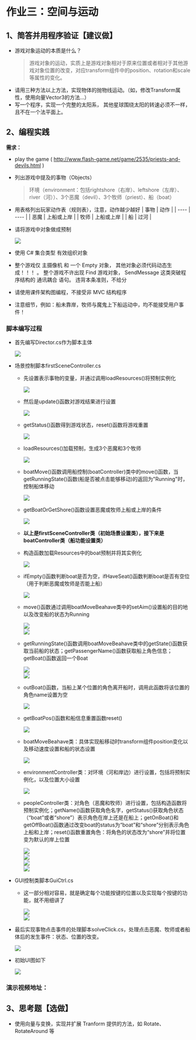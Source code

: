 # 作业三：空间与运动
## 1、简答并用程序验证【建议做】
- 游戏对象运动的本质是什么？
     > 游戏对象的运动，实质上是游戏对象相对于原来位置或者相对于其他游戏对象位置的改变，对应transform组件中的position、rotation和scale等属性的变化。 
- 请用三种方法以上方法，实现物体的抛物线运动。（如，修改Transform属性，使用向量Vector3的方法…）
- 写一个程序，实现一个完整的太阳系， 其他星球围绕太阳的转速必须不一样，且不在一个法平面上。
## 2、编程实践
**需求：**
- play the game ( http://www.flash-game.net/game/2535/priests-and-devils.html )
- 列出游戏中提及的事物（Objects）
    > 环境（environment：包括rightshore（右岸）、leftshore（左岸）、river（河））、3个恶魔（devil）、3个牧师（priest）、船（boat）

- 用表格列出玩家动作表（规则表），注意，动作越少越好
    |  事物   | 动作  |
    |  ----  | ----  |
    | 恶魔  | 上船或上岸 |
    | 牧师  | 上船或上岸 |
    |  船   |   过河  |
- 请将游戏中对象做成预制  
  
    ![](images/pre.png)  

- 使用 C# 集合类型 有效组织对象
- 整个游戏仅 主摄像机 和 一个 Empty 对象， 其他对象必须代码动态生成！！！ 。 整个游戏不许出现 Find 游戏对象， SendMessage 这类突破程序结构的 通讯耦合 语句。 违背本条准则，不给分
- 请使用课件架构图编程，不接受非 MVC 结构程序
- 注意细节，例如：船未靠岸，牧师与魔鬼上下船运动中，均不能接受用户事件！
### 脚本编写过程  
- 首先编写Director.cs作为脚本主体  

    ![](images/code0.png)  
      
- 场景控制脚本firstSceneController.cs
    - 先设置表示事物的变量，并通过调用loadResources()将预制实例化 
     
        ![](images/code1.png)  
       
    - 然后是update()函数对游戏结果进行设置  
      
        ![](images/code2.png)  
          
    - getStatus()函数得到游戏状态，reset()函数将游戏重置
      
        ![](images/code3.png)  
          
    - loadResources()加载预制，生成3个恶魔和3个牧师
      
        ![](images/code4.png)  
    
    - boatMove()函数调用船控制(boatController)类中的move()函数，当getRunningState()函数(船是否被点击能够移动)的返回为"Running"时，控制船体移动  
      
        ![](images/code5.png)  
          
    - getBoatOrGetShore()函数设置恶魔或牧师上船或上岸的条件  
      
        ![](images/code6.png)  
    - **以上是firstSceneController类（初始场景设置类），接下来是boatController类（船功能设置类）**  
  
   - 构造函数加载Resources中的boat预制并将其实例化  
     
        ![](images/code7.png)  
          
    - ifEmpty()函数判断boat是否为空，ifHaveSeat()函数判断boat是否有空位（用于判断恶魔或牧师是否能上船）  
      
        ![](images/code8.png)  
          
    - move()函数通过调用boatMoveBeahave类中的setAim()设置船的目的地以及改变船的状态为Running  
      
        ![](images/code9.png)  
        ![](images/code10.png)  
      
    - getRunningState()函数调用boatMoveBeahave类中的getState()函数获取当前船的状态；getPassengerName()函数获取船上角色信息；getBoat()函数返回一个Boat  
      
        ![](images/code11.png)  
        ![](images/code12.png)  
          
    - outBoat()函数，当船上某个位置的角色离开船时，调用此函数将该位置的角色name设置为空  
      
        ![](images/code13.png)  
          
    - getBoatPos()函数和船信息重置函数reset()  
      
        ![](images/code14.png)  
          
    - boatMoveBeahave类：具体实现船移动时transform组件position变化以及移动速度设置和船的状态设置  
  
        ![](images/code15.png)  
     
    - environmentController类：对环境（河和岸边）进行设置，包括将预制实例化，以及位置大小设置  
  
        ![](images/code16.png)  
      
    - peopleController类：对角色（恶魔和牧师）进行设置，包括构造函数将预制实例化；getName()函数获取角色名字，getStatus()获取角色状态（“boat”或者“shore”）表示角色在岸上还是在船上；getOnBoat()和getOffBoat()函数通过改变boat的status为“boat”和“shore”分别表示角色上船和上岸；reset()函数重置角色：将角色的状态改为“shore”并将位置变为默认的岸上位置  
  
        ![](images/code17.png)  
        ![](images/code18.png)  
        ![](images/code19.png)  
        ![](images/code20.png)  
          
- GUI控制类脚本GuiCtrl.cs  
    - 这一部分相对容易，就是确定每个功能按键的位置以及实现每个按键的功能，就不用细讲了  
      
        ![](images/code21.png)  
        ![](images/code22.png)  
          
- 最后实现事物点击事件的处理脚本solveClick.cs，处理点击恶魔、牧师或者船体后的发生事件：状态、位置的改变。  
  
    ![](images/code23.png)  
  
- 初始UI图如下  
  
    ![](images/UI.png)  
  
### 演示视频地址：
## 3、思考题【选做】
- 使用向量与变换，实现并扩展 Tranform 提供的方法，如 Rotate、RotateAround 等